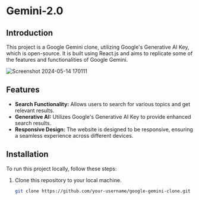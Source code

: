 # Gemini-2.0


## Introduction

This project is a Google Gemini clone, utilizing Google's Generative AI Key, which is open-source. It is built using React.js and aims to replicate some of the features and functionalities of Google Gemini.



![Screenshot 2024-05-14 170111](https://github.com/mohitkrjswl/Gemini-2.0/assets/119107584/eb36c0bc-b2be-481a-b4a5-f1c5bd542c27)



## Features

- **Search Functionality:** Allows users to search for various topics and get relevant results.
- **Generative AI:** Utilizes Google's Generative AI Key to provide enhanced search results.
- **Responsive Design:** The website is designed to be responsive, ensuring a seamless experience across different devices.

## Installation

To run this project locally, follow these steps:

1. Clone this repository to your local machine.
   ```bash
   git clone https://github.com/your-username/google-gemini-clone.git
